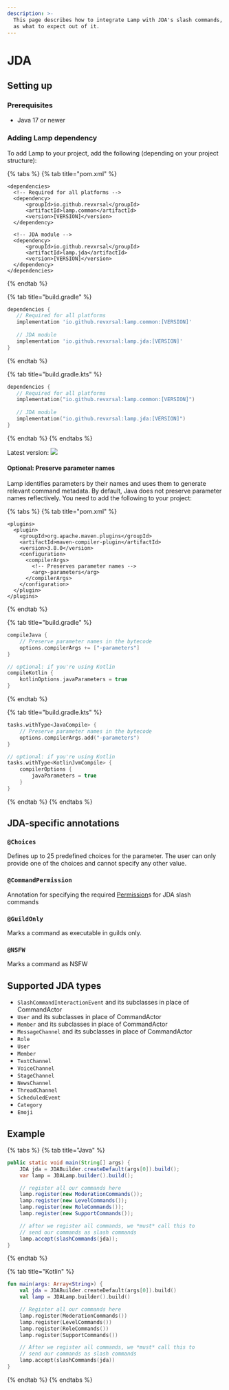 ```yaml
---
description: >-
  This page describes how to integrate Lamp with JDA's slash commands, as well
  as what to expect out of it.
---
```


# JDA

## Setting up

### Prerequisites

* Java 17 or newer

### Adding Lamp dependency

To add Lamp to your project, add the following (depending on your project structure):

{% tabs %}
{% tab title="pom.xml" %}
```markup
<dependencies>
  <!-- Required for all platforms -->
  <dependency>
      <groupId>io.github.revxrsal</groupId>
      <artifactId>lamp.common</artifactId> 
      <version>[VERSION]</version>
  </dependency>

  <!-- JDA module -->
  <dependency>
      <groupId>io.github.revxrsal</groupId>
      <artifactId>lamp.jda</artifactId>
      <version>[VERSION]</version>
  </dependency>  
</dependencies>
```
{% endtab %}

{% tab title="build.gradle" %}
```groovy
dependencies {
   // Required for all platforms
   implementation 'io.github.revxrsal:lamp.common:[VERSION]'
   
   // JDA module
   implementation 'io.github.revxrsal:lamp.jda:[VERSION]'
}
```
{% endtab %}

{% tab title="build.gradle.kts" %}
```kotlin
dependencies {
   // Required for all platforms
   implementation("io.github.revxrsal:lamp.common:[VERSION]")
    
   // JDA module
   implementation("io.github.revxrsal:lamp.jda:[VERSION]")
}
```
{% endtab %}
{% endtabs %}

Latest version: ![](https://img.shields.io/maven-metadata/v/https/repo1.maven.org/maven2/io/github/revxrsal/lamp.common/maven-metadata.xml.svg?label=maven%20central\&colorB=brightgreen)

#### Optional: Preserve parameter names

Lamp identifies parameters by their names and uses them to generate relevant command metadata. By default, Java does not preserve parameter names reflectively. You need to add the following to your project:

{% tabs %}
{% tab title="pom.xml" %}
```markup
<plugins>
  <plugin>
    <groupId>org.apache.maven.plugins</groupId>
    <artifactId>maven-compiler-plugin</artifactId>
    <version>3.8.0</version>
    <configuration>
      <compilerArgs>
        <!-- Preserves parameter names -->
        <arg>-parameters</arg>
      </compilerArgs>
    </configuration>
  </plugin>
</plugins>
```
{% endtab %}

{% tab title="build.gradle" %}
```groovy
compileJava { 
    // Preserve parameter names in the bytecode
    options.compilerArgs += ["-parameters"]
}

// optional: if you're using Kotlin
compileKotlin {
    kotlinOptions.javaParameters = true
}
```
{% endtab %}

{% tab title="build.gradle.kts" %}
```kotlin
tasks.withType<JavaCompile> {
    // Preserve parameter names in the bytecode
    options.compilerArgs.add("-parameters")
}

// optional: if you're using Kotlin
tasks.withType<KotlinJvmCompile> {
    compilerOptions {
        javaParameters = true
    }
}
```
{% endtab %}
{% endtabs %}

## JDA-specific annotations

### `@Choices`

Defines up to 25 predefined choices for the parameter. The user can only provide one of the choices and cannot specify any other value.

### `@CommandPermission`

Annotation for specifying the required [Permission](https://ci.dv8tion.net/job/JDA5/javadoc/net/dv8tion/jda/api/Permission.html)s for JDA slash commands

### `@GuildOnly`

Marks a command as executable in guilds only.

### `@NSFW`

Marks a command as NSFW

## Supported JDA types

* `SlashCommandInteractionEvent` and its subclasses in place of CommandActor
* `User` and its subclasses in place of CommandActor
* `Member` and its subclasses in place of CommandActor
* `MessageChannel` and its subclasses in place of CommandActor
* `Role`
* `User`
* `Member`
* `TextChannel`
* `VoiceChannel`
* `StageChannel`
* `NewsChannel`
* `ThreadChannel`
* `ScheduledEvent`
* `Category`
* `Emoji`

## Example

{% tabs %}
{% tab title="Java" %}
```java
public static void main(String[] args) {
    JDA jda = JDABuilder.createDefault(args[0]).build();
    var lamp = JDALamp.builder().build();

    // register all our commands here
    lamp.register(new ModerationCommands());
    lamp.register(new LevelCommands());
    lamp.register(new RoleCommands());
    lamp.register(new SupportCommands());

    // after we register all commands, we *must* call this to
    // send our commands as slash commands
    lamp.accept(slashCommands(jda));
}
```
{% endtab %}

{% tab title="Kotlin" %}
```kotlin
fun main(args: Array<String>) {
    val jda = JDABuilder.createDefault(args[0]).build()
    val lamp = JDALamp.builder().build()

    // Register all our commands here
    lamp.register(ModerationCommands())
    lamp.register(LevelCommands())
    lamp.register(RoleCommands())
    lamp.register(SupportCommands())

    // After we register all commands, we *must* call this to
    // send our commands as slash commands
    lamp.accept(slashCommands(jda))
}
```
{% endtab %}
{% endtabs %}
